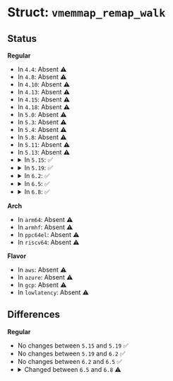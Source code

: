 # Struct: <code>vmemmap_remap_walk</code>

## Status
<b>Regular</b>
<ul>
<li>
In <code>4.4</code>: Absent ⚠️
</li>
<li>
In <code>4.8</code>: Absent ⚠️
</li>
<li>
In <code>4.10</code>: Absent ⚠️
</li>
<li>
In <code>4.13</code>: Absent ⚠️
</li>
<li>
In <code>4.15</code>: Absent ⚠️
</li>
<li>
In <code>4.18</code>: Absent ⚠️
</li>
<li>
In <code>5.0</code>: Absent ⚠️
</li>
<li>
In <code>5.3</code>: Absent ⚠️
</li>
<li>
In <code>5.4</code>: Absent ⚠️
</li>
<li>
In <code>5.8</code>: Absent ⚠️
</li>
<li>
In <code>5.11</code>: Absent ⚠️
</li>
<li>
In <code>5.13</code>: Absent ⚠️
</li>
<li>
<details>
<summary>In <code>5.15</code>: ✅</summary>

```c
struct vmemmap_remap_walk {
    void (*remap_pte)(pte_t *, long unsigned int, struct vmemmap_remap_walk *);
    long unsigned int nr_walked;
    struct page *reuse_page;
    long unsigned int reuse_addr;
    struct list_head *vmemmap_pages;
};
```
</details>
</li>
<li>
<details>
<summary>In <code>5.19</code>: ✅</summary>

```c
struct vmemmap_remap_walk {
    void (*remap_pte)(pte_t *, long unsigned int, struct vmemmap_remap_walk *);
    long unsigned int nr_walked;
    struct page *reuse_page;
    long unsigned int reuse_addr;
    struct list_head *vmemmap_pages;
};
```
</details>
</li>
<li>
<details>
<summary>In <code>6.2</code>: ✅</summary>

```c
struct vmemmap_remap_walk {
    void (*remap_pte)(pte_t *, long unsigned int, struct vmemmap_remap_walk *);
    long unsigned int nr_walked;
    struct page *reuse_page;
    long unsigned int reuse_addr;
    struct list_head *vmemmap_pages;
};
```
</details>
</li>
<li>
<details>
<summary>In <code>6.5</code>: ✅</summary>

```c
struct vmemmap_remap_walk {
    void (*remap_pte)(pte_t *, long unsigned int, struct vmemmap_remap_walk *);
    long unsigned int nr_walked;
    struct page *reuse_page;
    long unsigned int reuse_addr;
    struct list_head *vmemmap_pages;
};
```
</details>
</li>
<li>
<details>
<summary>In <code>6.8</code>: ✅</summary>

```c
struct vmemmap_remap_walk {
    void (*remap_pte)(pte_t *, long unsigned int, struct vmemmap_remap_walk *);
    long unsigned int nr_walked;
    struct page *reuse_page;
    long unsigned int reuse_addr;
    struct list_head *vmemmap_pages;
    long unsigned int flags;
};
```
</details>
</li>
</ul>
<b>Arch</b>
<ul>
<li>
In <code>arm64</code>: Absent ⚠️
</li>
<li>
In <code>armhf</code>: Absent ⚠️
</li>
<li>
In <code>ppc64el</code>: Absent ⚠️
</li>
<li>
In <code>riscv64</code>: Absent ⚠️
</li>
</ul>
<b>Flavor</b>
<ul>
<li>
In <code>aws</code>: Absent ⚠️
</li>
<li>
In <code>azure</code>: Absent ⚠️
</li>
<li>
In <code>gcp</code>: Absent ⚠️
</li>
<li>
In <code>lowlatency</code>: Absent ⚠️
</li>
</ul>

## Differences
<b>Regular</b>
<ul>
<li>
No changes between <code>5.15</code> and <code>5.19</code> ✅
</li>
<li>
No changes between <code>5.19</code> and <code>6.2</code> ✅
</li>
<li>
No changes between <code>6.2</code> and <code>6.5</code> ✅
</li>
<li>
<details>
<summary>Changed between <code>6.5</code> and <code>6.8</code> ⚠️</summary>
<ul>
<li>
<b>Field added. </b>
<code>long unsigned int flags</code>
</li>
</ul>
</details>
</li>
</ul>

